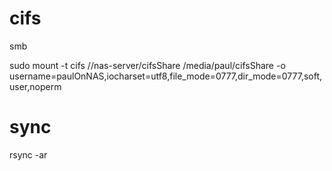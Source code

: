 # cifs

smb

sudo mount -t cifs //nas-server/cifsShare /media/paul/cifsShare -o username=paulOnNAS,iocharset=utf8,file_mode=0777,dir_mode=0777,soft,user,noperm


# sync

rsync -ar
